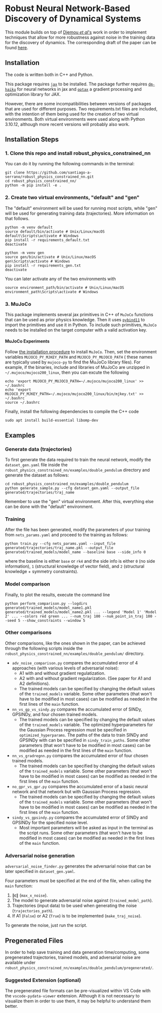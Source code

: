 # Robust Neural Network-Based Discovery of Dynamical Systems

This module builds on top of [Djemou _et al_'s](https://github.com/wuwushrek/physics_constrained_nn) work in order to implement techniques that allow for more robustness against noise in the training data for the discovery of dynamics. The corresponding draft of the paper can be found [here](Paper.pdf).

## Installation

The code is written both in C++ and Python.

This package requires [``jax``](https://github.com/google/jax) to be installed. The package further requires [``dm-haiku``](https://github.com/deepmind/dm-haiku) for neural networks in jax and [``optax``](https://github.com/deepmind/optax) a gradient processing and optimization library for JAX.

However, there are some incompatibilities between versions of packages that are used for different purposes. Two requirements.txt files are included, with the intention of them being used for the creation of two virtual environments. Both virtual environments were used along with Python 3.10.12, although more recent versions will probably also work.

## Installation Steps
### 1. Clone this repo and install robust_physics_constrained_nn
You can do it by running the following commands in the terminal:
```
git clone https://github.com/santiago-a-serrano/robust_physics_constrained_nn.git
cd robust_physics_constrained_nn/
python -m pip install -e . 
```

### 2. Create two virtual environments, "default"  and "gen"
The "default" environment will be used for running most scripts, while "gen" will be used for generating training data (trajectories). More information on that follows.
```
python -m venv default
source default/bin/activate # Unix/Linux/macOS
default\Scripts\activate # Windows
pip install -r requirements_default.txt
deactivate
```
```
python -m venv gen
source gen/bin/activate # Unix/Linux/macOS
gen\Scripts\activate # Windows
pip install -r requirements_gen.txt
deactivate
```
You can later activate any of the two environments with 
```
source environment_path/bin/activate # Unix/Linux/macOS
environment_path\Scripts\activate # Windows
```

### 3. MuJoCo

This package implements several jax primitives in C++ of ``MuJoCo`` functions that can be used as prior physics knowledge. Then it uses [``pybind11``]() to import the primitives and use it in Python. To include such primitives, ``MuJoCo`` needs to be installed on the target computer with a valid activation key. 

#### MuJoCo Experiments
Follow [the installation procedure](https://www.roboti.us/) to install ``MuJoCo``. Then, set the environment variables ``MUJOCO_PY_MJKEY_PATH`` and ``MUJOCO_PY_MUJOCO_PATH`` ( these names are typically used by ``mujoco-py`` to find the MuJoCo library files). For example, if the binaries, include and libraries of MuJoCo are unzipped in ``~/.mujoco/mujoco200_linux``, then you can excute the following
```
echo 'export MUJOCO_PY_MUJOCO_PATH=~/.mujoco/mujoco200_linux' >> ~/.bashrc 
echo 'export MUJOCO_PY_MJKEY_PATH=~/.mujoco/mujoco200_linux/bin/mjkey.txt' >> ~/.bashrc 
source ~/.bashrc
```

Finally, install the following dependencies to compile the C++ code
```
sudo apt install build-essential libomp-dev
```

## Examples

### Generate data (trajectories)

To first generate the data required to train the neural network, modify the ``dataset_gen.yaml`` file inside the ``robust_physics_constrained_nn/examples/double_pendulum`` directory and generate the dataset as follows:
```
cd robust_physics_constrained_nn/examples/double_pendulum
python generate_sample.py --cfg dataset_gen.yaml --output_file generated/trajectories/traj_name
```
Remember to use the "gen" virtual environment. After this, everything else can be done with the "default" environment.

### Training

After the file has been generated, modify the parameters of your training from ``nets_params.yaml`` and proceed to the training as follows:
```
python train.py --cfg nets_params.yaml --input_file generated/trajectories/traj_name.pkl --output_file generated/trained_models/model_name --baseline base --side_info 0
```
where the baseline is either `base` or `rk4` and the side info is either `0` (no side information), `1` (structural knowledge of vector field), and `2` (structural knowledge + symmetry constraints).

### Model comparison

Finally, to plot the results, execute the command line
```
python perform_comparison.py --logdirs generated/trained_models/model_name1.pkl generated/trained_models/model_name2.pkl ... --legend 'Model 1' 'Model 2' ... --colors red green ... --num_traj 100 --num_point_in_traj 100 --seed 5 --show_constraints --window 5
```

### Other comparisons

Other comparisons, like the ones shown in the paper, can be achieved through the following scripts inside the ``robust_physics_constrained_nn/examples/double_pendulum/`` directory.

* ``adv_noise_comparison.py`` compares the accumulated error of 4 approaches (with various levels of adversarial noise):
    * A1 with and without gradient regulatization.
    * A2 with and without gradient regularization.
(See paper for A1 and A2 definitions).
    * The trained models can be specified by changing the default values of the ``trained_models`` variable. Some other parameters (that won't have to be modified in most cases) can be modified as needed in the first lines of the ``main`` function. 
* ``nn_vs_gp_vs_sindy.py`` compares the accumulated error of SINDy, GPSINDy, and four chosen trained models.
    * The trained models can be specified by changing the default values of the ``trained_models`` variable. The optimized hyperparameters for the Gaussian Process regression must be specified in ``optimized_hyperparams``. The paths of the data to train SINDy and GPSINDy with can be specified in ``sindy_train_paths``. Some other parameters (that won't have to be modified in most cases) can be modified as needed in the first lines of the ``main`` function. 
* ``nn_vs_gradregnn.py`` compares the accumulated error of four chosen trained models.
    * The trained models can be specified by changing the default values of the ``trained_models`` variable. Some other parameters (that won't have to be modified in most cases) can be modified as needed in the first lines of the ``main`` function. 
* ``no_gpr_vs_gpr.py`` compares the accumulated error of a basic neural network and that network but with Gaussian Process regression.
    * The trained models can be specified by changing the default values of the ``trained_models`` variable. Some other parameters (that won't have to be modified in most cases) can be modified as needed in the first lines of the ``main`` function. 
* ``sindy_vs_gpsindy.py`` compares the accumulated error of SINDy and GPSINDy for the specified noise level.
    * Most important parameters will be asked as input in the terminal as the script runs. Some other parameters (that won't have to be modified in most cases) can be modified as needed in the first lines of the ``main`` function. 


### Adversarial noise generation
``adversarial_noise_finder.py`` generates the adversarial noise that can be later specified in ``dataset_gen.yaml``.

Four parameters must be specified at the end of the file, when calling the ``main`` function:
1. ∥ϵ∥ (``max_x_noise``).
2. The model to generate adversarial noise against (``trained_model_path``).
3. Trajectories (input data) to be used when generating the noise (``trajectories_path``).
4. If A1 (``False``) or A2 (``True``) is to be implemented (``make_traj_noise``).

To generate the noise, just run the script.


## Pregenerated Files
In order to help save training and data generation time/computing, some pregenerated trajectories, trained models, and adversarial noise are available under ``robust_physics_constrained_nn/examples/double_pendulum/pregenerated/``.

### Suggested Extension (optional)
The pregenerated file formats can be pre-visualized within VS Code with the ``vscode-pydata-viewer`` extension. Although it is not necessary to visualize them in order to use them, it may be helpful to understand them better.
